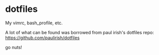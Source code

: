 # dotfiles

My vimrc, bash_profile, etc.

A lot of what can be found was borrowed from paul irish's dotfiles repo:
https://github.com/paulirish/dotfiles

go nuts!
